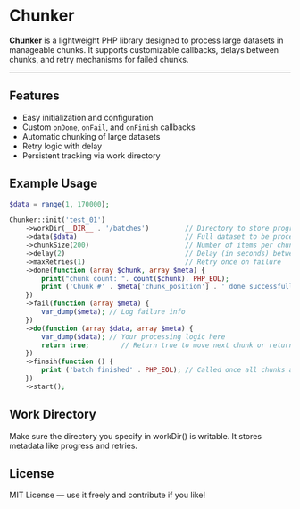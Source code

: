 # Chunker

**Chunker** is a lightweight PHP library designed to process large datasets in manageable chunks. It supports customizable callbacks, delays between chunks, and retry mechanisms for failed chunks.

---

## Features

- Easy initialization and configuration
- Custom `onDone`, `onFail`, and `onFinish` callbacks
- Automatic chunking of large datasets
- Retry logic with delay
- Persistent tracking via work directory

## Example Usage

```php
$data = range(1, 170000);

Chunker::init('test_01')
    ->workDir(__DIR__ . '/batches')         // Directory to store progress and metadata
    ->data($data)                           // Full dataset to be processed
    ->chunkSize(200)                        // Number of items per chunk
    ->delay(2)                              // Delay (in seconds) between chunks
    ->maxRetries(1)                         // Retry once on failure
    ->done(function (array $chunk, array $meta) {
        print("chunk count: ". count($chunk). PHP_EOL);
        print ('Chunk #' . $meta['chunk_position'] . ' done successfully.' . PHP_EOL);
    })
    ->fail(function (array $meta) {
        var_dump($meta); // Log failure info
    })
    ->do(function (array $data, array $meta) {
        var_dump($data); // Your processing logic here
        return true;        // Return true to move next chunk or return false to retry current chunk
    })
    ->finsih(function () {
        print ('batch finished' . PHP_EOL); // Called once all chunks are processed
    })
    ->start();       
```

## Work Directory
Make sure the directory you specify in workDir() is writable. It stores metadata like progress and retries.


## License
MIT License — use it freely and contribute if you like!


